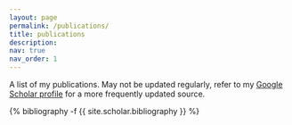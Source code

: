 ```yaml
---
layout: page
permalink: /publications/
title: publications
description: 
nav: true
nav_order: 1
---
```


A list of my publications. May not be updated regularly, refer to my <a href="https://scholar.google.com/citations?user=ELPn5DsAAAAJ&hl=en&oi=ao">Google Scholar profile</a> for a more frequently updated source.

<!-- _pages/publications.md -->
<div class="publications">

{% bibliography -f {{ site.scholar.bibliography }} %}

</div>
